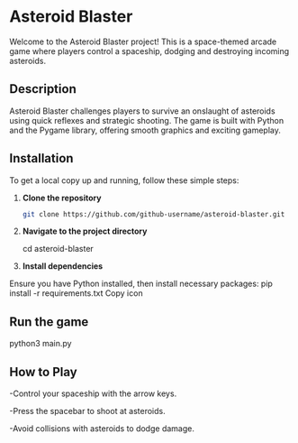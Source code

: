 # Asteroid Blaster

Welcome to the Asteroid Blaster project! This is a space-themed arcade game where players control a spaceship, dodging and destroying incoming asteroids.

## Description

Asteroid Blaster challenges players to survive an onslaught of asteroids using quick reflexes and strategic shooting. The game is built with Python and the Pygame library, offering smooth graphics and exciting gameplay.

## Installation

To get a local copy up and running, follow these simple steps:

1. **Clone the repository**
   ```sh
   git clone https://github.com/github-username/asteroid-blaster.git
   
2. **Navigate to the project directory**
   
    cd asteroid-blaster
   
3. **Install dependencies**
   
Ensure you have Python installed, then install necessary packages:
  pip install -r requirements.txt
  Copy icon

## Run the game
   
  python3 main.py

  
## How to Play

  -Control your spaceship with the arrow keys.
  
  -Press the spacebar to shoot at asteroids.
  
  -Avoid collisions with asteroids to dodge damage.

